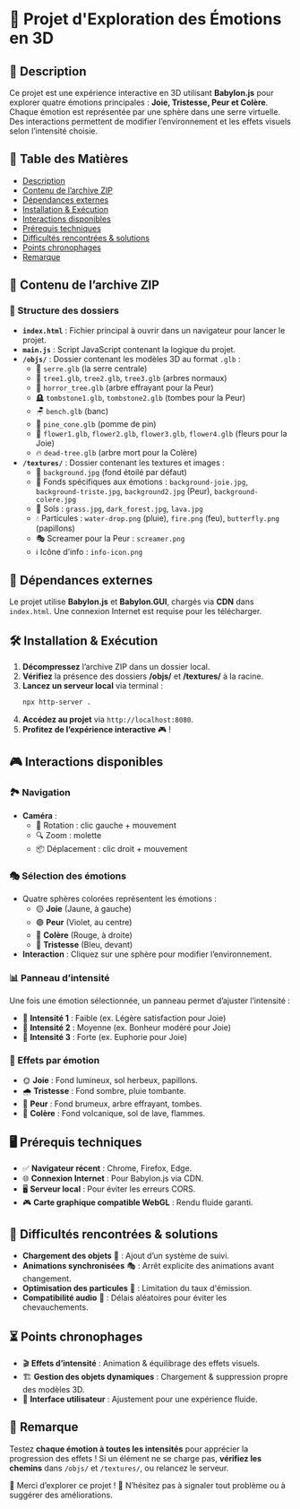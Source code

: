 # 🌟 Projet d'Exploration des Émotions en 3D

## 📖 Description
Ce projet est une expérience interactive en 3D utilisant **Babylon.js** pour explorer quatre émotions principales : **Joie, Tristesse, Peur et Colère**. Chaque émotion est représentée par une sphère dans une serre virtuelle. Des interactions permettent de modifier l’environnement et les effets visuels selon l’intensité choisie.

## 📑 Table des Matières
- [Description](#-description)
- [Contenu de l’archive ZIP](#-contenu-de-larchive-zip)
- [Dépendances externes](#-dépendances-externes)
- [Installation & Exécution](#-installation--exécution)
- [Interactions disponibles](#-interactions-disponibles)
- [Prérequis techniques](#-prérequis-techniques)
- [Difficultés rencontrées & solutions](#-difficultés-rencontrées--solutions)
- [Points chronophages](#-points-chronophages)
- [Remarque](#-remarque)

## 📂 Contenu de l’archive ZIP

### 📁 Structure des dossiers
- **`index.html`** : Fichier principal à ouvrir dans un navigateur pour lancer le projet.
- **`main.js`** : Script JavaScript contenant la logique du projet.
- **`/objs/`** : Dossier contenant les modèles 3D au format `.glb` :
  - 🌿 `serre.glb` (la serre centrale)
  - 🌳 `tree1.glb`, `tree2.glb`, `tree3.glb` (arbres normaux)
  - 👻 `horror_tree.glb` (arbre effrayant pour la Peur)
  - 🪦 `tombstone1.glb`, `tombstone2.glb` (tombes pour la Peur)
  - 🪑 `bench.glb` (banc)
  - 🍂 `pine_cone.glb` (pomme de pin)
  - 🌼 `flower1.glb`, `flower2.glb`, `flower3.glb`, `flower4.glb` (fleurs pour la Joie)
  - 🔥 `dead-tree.glb` (arbre mort pour la Colère)
- **`/textures/`** : Dossier contenant les textures et images :
  - 🌌 `background.jpg` (fond étoilé par défaut)
  - 🎨 Fonds spécifiques aux émotions : `background-joie.jpg`, `background-triste.jpg`, `background2.jpg` (Peur), `background-colere.jpg`
  - 🌱 Sols : `grass.jpg`, `dark_forest.jpg`, `lava.jpg`
  - 💧 Particules : `water-drop.png` (pluie), `fire.png` (feu), `butterfly.png` (papillons)
  - 🎭 Screamer pour la Peur : `screamer.png`
  - ℹ️ Icône d’info : `info-icon.png`

## 🔗 Dépendances externes
Le projet utilise **Babylon.js** et **Babylon.GUI**, chargés via **CDN** dans `index.html`. Une connexion Internet est requise pour les télécharger.

## 🛠️ Installation & Exécution
1. **Décompressez** l’archive ZIP dans un dossier local.
2. **Vérifiez** la présence des dossiers **/objs/** et **/textures/** à la racine.
3. **Lancez un serveur local** via terminal :
   ```sh
   npx http-server .
   ```
4. **Accédez au projet** via `http://localhost:8080`.
5. **Profitez de l’expérience interactive** 🎮 !

## 🎮 Interactions disponibles

### 🏞️ Navigation
- **Caméra** :
  - 🎥 Rotation : clic gauche + mouvement
  - 🔍 Zoom : molette
  - 📦 Déplacement : clic droit + mouvement

### 🎭 Sélection des émotions
- Quatre sphères colorées représentent les émotions :
  - 🟡 **Joie** (Jaune, à gauche)
  - 🟣 **Peur** (Violet, au centre)
  - 🔴 **Colère** (Rouge, à droite)
  - 🔵 **Tristesse** (Bleu, devant)
- **Interaction** : Cliquez sur une sphère pour modifier l’environnement.

### 📊 Panneau d’intensité
Une fois une émotion sélectionnée, un panneau permet d’ajuster l’intensité :
- 🔹 **Intensité 1** : Faible (ex. Légère satisfaction pour Joie)
- 🔸 **Intensité 2** : Moyenne (ex. Bonheur modéré pour Joie)
- 🔺 **Intensité 3** : Forte (ex. Euphorie pour Joie)

### 🌈 Effets par émotion
- 🌞 **Joie** : Fond lumineux, sol herbeux, papillons.
- 🌧️ **Tristesse** : Fond sombre, pluie tombante.
- 👻 **Peur** : Fond brumeux, arbre effrayant, tombes.
- 🌋 **Colère** : Fond volcanique, sol de lave, flammes.

## 🖥️ Prérequis techniques
- ✅ **Navigateur récent** : Chrome, Firefox, Edge.
- 🌐 **Connexion Internet** : Pour Babylon.js via CDN.
- 🖥️ **Serveur local** : Pour éviter les erreurs CORS.
- 🎮 **Carte graphique compatible WebGL** : Rendu fluide garanti.

## 🛑 Difficultés rencontrées & solutions
- **Chargement des objets** 🔄 : Ajout d’un système de suivi.
- **Animations synchronisées** 🎭 : Arrêt explicite des animations avant changement.
- **Optimisation des particules** 🎇 : Limitation du taux d'émission.
- **Compatibilité audio** 🎵 : Délais aléatoires pour éviter les chevauchements.

## ⏳ Points chronophages
- 🎬 **Effets d’intensité** : Animation & équilibrage des effets visuels.
- 🏗️ **Gestion des objets dynamiques** : Chargement & suppression propre des modèles 3D.
- 🎨 **Interface utilisateur** : Ajustement pour une expérience fluide.

## 📌 Remarque
Testez **chaque émotion à toutes les intensités** pour apprécier la progression des effets !
Si un élément ne se charge pas, **vérifiez les chemins** dans `/objs/` et `/textures/`, ou relancez le serveur.

🙏 Merci d’explorer ce projet ! 🚀 N’hésitez pas à signaler tout problème ou à suggérer des améliorations.

